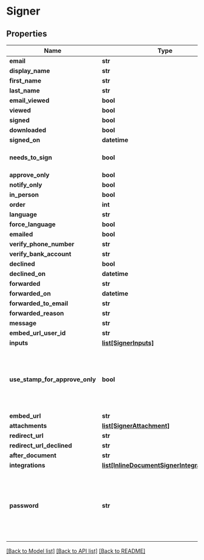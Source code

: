 # Signer

## Properties
Name | Type | Description | Notes
------------ | ------------- | ------------- | -------------
**email** | **str** |  | 
**display_name** | **str** |  | [optional] 
**first_name** | **str** |  | [optional] 
**last_name** | **str** |  | [optional] 
**email_viewed** | **bool** |  | [optional] 
**viewed** | **bool** |  | [optional] 
**signed** | **bool** |  | [optional] 
**downloaded** | **bool** |  | [optional] 
**signed_on** | **datetime** |  | [optional] 
**needs_to_sign** | **bool** |  | [optional] [default to True]
**approve_only** | **bool** |  | [optional] 
**notify_only** | **bool** |  | [optional] 
**in_person** | **bool** |  | [optional] 
**order** | **int** |  | [optional] 
**language** | **str** |  | [optional] 
**force_language** | **bool** |  | [optional] 
**emailed** | **bool** |  | [optional] 
**verify_phone_number** | **str** |  | [optional] 
**verify_bank_account** | **str** |  | [optional] 
**declined** | **bool** |  | [optional] 
**declined_on** | **datetime** |  | [optional] 
**forwarded** | **str** |  | [optional] 
**forwarded_on** | **datetime** |  | [optional] 
**forwarded_to_email** | **str** |  | [optional] 
**forwarded_reason** | **str** |  | [optional] 
**message** | **str** |  | [optional] 
**embed_url_user_id** | **str** |  | [optional] 
**inputs** | [**list[SignerInputs]**](SignerInputs.md) |  | [optional] 
**use_stamp_for_approve_only** | **bool** | Place an approval stamp on a document when a signer approves a document | [optional] 
**embed_url** | **str** |  | [optional] 
**attachments** | [**list[SignerAttachment]**](SignerAttachment.md) |  | [optional] 
**redirect_url** | **str** |  | [optional] 
**redirect_url_declined** | **str** |  | [optional] 
**after_document** | **str** |  | [optional] 
**integrations** | [**list[InlineDocumentSignerIntegrationData]**](InlineDocumentSignerIntegrationData.md) |  | [optional] 
**password** | **str** | Require the signer to enter this password before signing a document. This field is write only. | [optional] 

[[Back to Model list]](../README.md#documentation-for-models) [[Back to API list]](../README.md#documentation-for-api-endpoints) [[Back to README]](../README.md)


